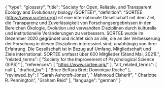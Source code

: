 {
    "type": "glossary",
    "title": "Society for Open, Reliable, and Transparent Ecology and Evolutionary biology (SORTEE)",
    "definition": "SORTEE (https://www.sortee.org/) ist eine internationale Gesellschaft mit dem Ziel, die Transparenz und Zuverlässigkeit von Forschungsergebnissen in den Bereichen Ökologie, Evolution und verwandten Disziplinen durch kulturelle und institutionelle Veränderungen zu verbessern. SORTEE wurde im Dezember 2020 gegründet und richtet sich an alle, die an der Verbesserung der Forschung in diesen Disziplinen interessiert sind, unabhängig von ihrer Erfahrung. Die Gesellschaft ist in Bezug auf Umfang, Mitgliedschaft und Ziele international. SORTEE umfasst über 600 Mitglieder (Stand Mai, 2021).",
    "related_terms": [
        "Society for the Improvement of Psychological Science (SIPS)"
    ],
    "references": [
        "https://www.sortee.org/"
    ],
    "alt_related_terms": [
        null
    ],
    "drafted_by": [
        "Brice Beffara Bret; Dominique Roche"
    ],
    "reviewed_by": [
        "Sarah Ashcroft-Jones",
        " Mahmoud Elsherif",
        " Charlotte R. Pennington",
        "Graham Reid"
    ],
    "language": "german"
}
